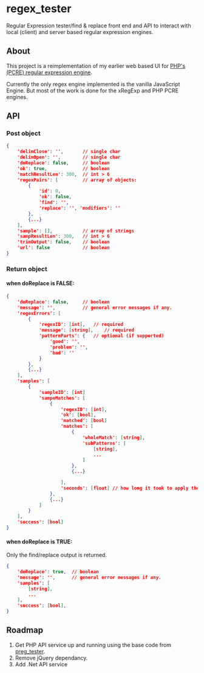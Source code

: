 # regex_tester
Regular Expression tester/find &amp; replace front end and API to interact with local (client) and server based regular expression engines.

## About
This project is a reimplementation of my earlier web based UI for [PHP's (PCRE) regular expression engine](https://github.com/evanwills/preg_test).

Currently the only regex engine implemented is the vanilla JavaScript Engine. But most of the work is done for the xRegExp and PHP PCRE engines.

## API
### Post object
``` json
{
	'delimClose': '',		// single char
	'delimOpen': '',		// single char
	'doReplace': false,		// boolean
	'ok': true,				// boolean
	'matchResultLen': 300,	// int > 6
	'regexPairs': [			// array of objects:
		{
			'id': 0,
			'ok': false,
			'find': '',
			'replace': '', 'modifiers': ''
		},
		{...}
	],
	'sample': [],			// array of strings
	'sampResultLen': 300,	// int > 6
	'trimOutput': false,	// boolean
	'url': false			// boolean
}
```

### Return object
#### when doReplace is FALSE:
``` json
{
	'doReplace': false,		// boolean
	'message': '',			// general error messages if any.
	'regexErrors': [
		{
			'regexID': [int],	// required
			'message': [string],	// required
			'patternParts': {	// optional (if supported)
				'good': '',
				'problem': '',
				'bad': ''
			}
		},
		{...}
	],
	'samples': [
		{
			'sampleID': [int]
			'sampeMatches': [
				{
					'regexID': [int],
					'ok': [bool],
					'matched': [bool]
					'matches': [
						{
							'wholeMatch': [string],
							'subPatterns': [
								[string],
								...
							]
						},
						{...}

					],
					'seconds': [float] // how long it took to apply the regex to the sample
				},
				{...}
			]
		}
	],
	'success': [bool]
}
```
#### when doReplace is TRUE:
Only the find/replace output is returned.
``` json
{
	'doReplace': true,	// boolean
	'message': '',		// general error messages if any.
	'samples': [
		[string],
		...
	],
	'success': [bool],
}
```

## Roadmap
1.	Get PHP API service up and running using the base code from [preg_tester](https://github.com/evanwills/preg_test).
2.	Remove jQuery dependancy.
3.	Add .Net API service